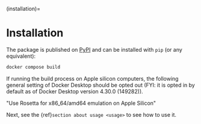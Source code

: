 (installation)=

# Installation

The package is published on [PyPI](https://pypi.org/project/gsap/) and can be installed with `pip` (or any equivalent):

```bash
docker compose build
```

If running the build process on Apple silicon computers, the following general setting of Docker Desktop should be opted out (FYI: it is opted in by default as of Docker Desktop version 4.30.0 (149282)).

"Use Rosetta for x86_64/amd64 emulation on Apple Silicon"

Next, see the {ref}`section about usage <usage>` to see how to use it.
